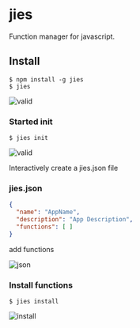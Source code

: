 # jies
Function manager for javascript.

## Install
    
    $ npm install -g jies
    $ jies
    
![valid](http://i.imgur.com/3YvPOhN.png)

### Started init

    $ jies init
    
![valid](http://i.imgur.com/3qNWLjD.png)

Interactively create a jies.json file

### jies.json

```json
{
  "name": "AppName",
  "description": "App Description",
  "functions": [ ]
}
```

add functions

![json](http://i.imgur.com/IrHDWez.png)

### Install functions

    $ jies install
    
![install](http://i.imgur.com/eqfHAxo.png)
